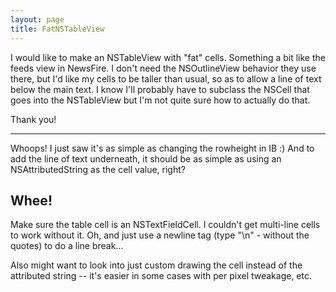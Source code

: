 ```yaml
---
layout: page
title: FatNSTableView
---
```


I would like to make an NSTableView with "fat" cells. Something a bit like the feeds view in NewsFire. I don't need the NSOutlineView behavior they use there, but I'd like my cells to be taller than usual, so as to allow a line of text below the main text. I know I'll probably have to subclass the NSCell that goes into the NSTableView but I'm not quite sure how to actually do that.

Thank you!

----
Whoops! I just saw it's as simple as changing the rowheight in IB :) And to add the line of text underneath, it should be as simple as using an NSAttributedString as the cell value, right?

Whee!
----

Make sure the table cell is an NSTextFieldCell. I couldn't get multi-line cells to work without it. Oh, and just use a newline tag (type "\n" - without the quotes) to do a line break...

Also might want to look into just custom drawing the cell instead of the attributed string -- it's easier in some cases with per pixel tweakage, etc.

